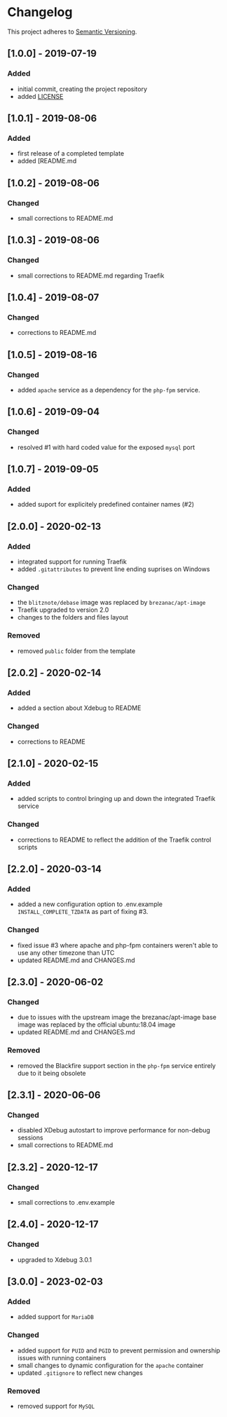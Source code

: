 # Changelog

This project adheres to [Semantic Versioning](https://semver.org/spec/v2.0.0.html).

## [1.0.0] - 2019-07-19

### Added

- initial commit, creating the project repository
- added [LICENSE](LICENSE)


## [1.0.1] - 2019-08-06

### Added

- first release of a completed template
- added [README.md


## [1.0.2] - 2019-08-06

### Changed

- small corrections to README.md


## [1.0.3] - 2019-08-06

### Changed

- small corrections to README.md regarding Traefik


## [1.0.4] - 2019-08-07

### Changed

- corrections to README.md


## [1.0.5] - 2019-08-16

### Changed

- added `apache` service as a dependency for the `php-fpm` service.


## [1.0.6] - 2019-09-04

### Changed

- resolved #1 with hard coded value for the exposed `mysql` port


## [1.0.7] - 2019-09-05

### Added

- added suport for explicitely predefined container names (#2)


## [2.0.0] - 2020-02-13

### Added

- integrated support for running Traefik
- added `.gitattributes` to prevent line ending suprises on Windows

### Changed

- the `blitznote/debase` image was replaced by `brezanac/apt-image`
- Traefik upgraded to version 2.0
- changes to the folders and files layout

### Removed

- removed `public` folder from the template

## [2.0.2] - 2020-02-14

### Added

- added a section about Xdebug to README

### Changed

- corrections to README


## [2.1.0] - 2020-02-15

### Added

- added scripts to control bringing up and down the integrated Traefik service

### Changed

- corrections to README to reflect the addition of the Traefik control scripts

## [2.2.0] - 2020-03-14

### Added

- added a new configuration option to .env.example `INSTALL_COMPLETE_TZDATA` as part of fixing #3.

### Changed

- fixed issue #3 where apache and php-fpm containers weren't able to use any other timezone than UTC
- updated README.md and CHANGES.md

## [2.3.0] - 2020-06-02

### Changed

- due to issues with the upstream image the brezanac/apt-image base image was replaced by the official ubuntu:18.04 image
- updated README.md and CHANGES.md 

### Removed
- removed the Blackfire support section in the `php-fpm` service entirely due to it being obsolete

## [2.3.1] - 2020-06-06

### Changed

- disabled XDebug autostart to improve performance for non-debug sessions
- small corrections to README.md

## [2.3.2] - 2020-12-17

### Changed

- small corrections to .env.example

## [2.4.0] - 2020-12-17

### Changed

- upgraded to Xdebug 3.0.1

## [3.0.0] - 2023-02-03

### Added

- added support for `MariaDB`

### Changed

- added support for `PUID` and `PGID` to prevent permission and ownership issues with running containers
- small changes to dynamic configuration for the `apache` container
- updated `.gitignore` to reflect new changes

### Removed

- removed support for `MySQL`

